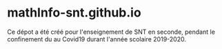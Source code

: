 # mathInfo-snt.github.io
Ce dépot a été créé pour l'enseignement de SNT en seconde, 
pendant le confinement du au Covid19 durant l'année scolaire 2019-2020.

